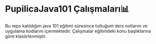 # PupilicaJava101 Çalışmaları📊
Bu repo katıldığım java 101 eğitimi süresince tuttuğum ders notlarını ve uygulama kodlarını içermektedir. Çalışmalar eğitimdeki konu başlıklarına göre klasörlenmiştir. 
